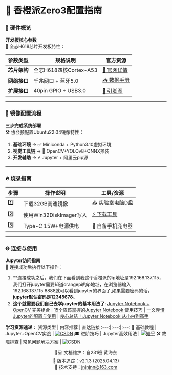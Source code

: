 # 🍊 香橙派Zero3配置指南

### 🔧 硬件概览
**开发板核心参数**  
🚀 全志H618芯片开发板特性：

| 参数类型       | 规格说明                  | 官方资源                  |
|----------------|---------------------------|---------------------------|
| **芯片架构**   | 全志H618四核Cortex-A53    | [🍊 官网详情](#)          |
| **网络接口**   | 千兆网口 + 蓝牙5.0        | [📥 数据手册](#)         |
| **扩展接口**   | 40pin GPIO + USB3.0       | [🔌 引脚图](#)            |

---

### 📀 镜像配置流程
**三步完成系统部署**  
🛠️ 协会预配置Ubuntu22.04镜像特性：

1. **基础环境** → ✅ Miniconda + Python3.10虚拟环境
2. **视觉工具链** → 🎯 OpenCV+YOLOv8+ONNX预装
3. **开发辅助** → ⚡ Jupyter + 阿里云pip源

---

### 🔥 烧录指南
| 步骤 | 操作说明                  | 工具/资源                  |
|------|---------------------------|---------------------------|
| 1️⃣   | 下载32GB高速镜像          | 📥 实验室电脑D盘    |
| 2️⃣   | 使用Win32DiskImager写入   | [⚡ 下载工具]([#](https://www.eica.fun/download/win32.html))          |
| 3️⃣   | Type-C 15W+电源供电       | 🔌 自备手机充电器         |

---

### 🌐 连接与使用
**Jupyter访问指南**  
🔗 连接成功后执行以下操作：

1. **连接成功之后，我们在下面看到我这个香橙派的ip地址是192.168.137.115，我们打开jupyter需要知道orangepi的ip地址，在浏览器输入192.168.137.115:8888就可以看到jupyter的界面了,如果需要密码的话，**jupyter默认密码是12345678**。
2. **这个就需要我们自己去学jupyter的基本用法了**: [Jupyter Notebook + OpenCV 完美组合](https://blog.csdn.net/weixin_44155966/article/details/112688909) | [15个应该掌握的Jupyter Notebook 使用技巧](https://zhuanlan.zhihu.com/p/256039090) | [一文弄懂Jupyter的配置与使用](https://blog.csdn.net/weixin_38556197/article/details/139426996) | [良心总结！Jupyter Notebook 从小白到高手](https://blog.csdn.net/cainiao_python/article/details/125567913)

**学习资源速递**：
资源类型 | 内容推荐 | 直达链接
:---:|:---:|:---:
📖 基础教程 | Jupyter+OpenCV实战 | [![CSDN](https://img.shields.io/badge/查看指南-FF9800?style=flat-square)](https://blog.csdn.net/weixin_44155966/article/details/112688909)
🎓 进阶技巧 | Jupyter高效用法 | [![知乎](https://img.shields.io/badge/深度解析-0084FF?style=flat-square)](https://zhuanlan.zhihu.com/p/256039090)
🛠️ 故障排查 | 常见问题解决方案 | [![CSDN](https://img.shields.io/badge/问题排查-FF5722?style=flat-square)](https://blog.csdn.net/weixin_38556197/article/details/139426996)

<p align="center">
👨💻 文档维护：自231班 黄海东<br/>
📅 版本追踪：v2.1.3 (2025.04.13)<br/>
📧 技术支持：<a href="mailto:jnjnjnn@163.com">jnjnjnn@163.com</a>
</p>